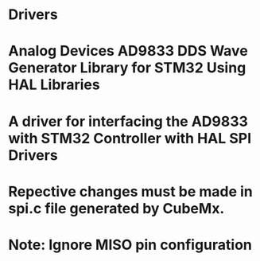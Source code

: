 # Drivers
# Analog Devices AD9833 DDS Wave Generator Library for STM32 Using HAL Libraries
# A driver for interfacing the AD9833 with STM32 Controller with HAL SPI Drivers
# Repective changes must be made in spi.c file generated by CubeMx.
# Note: Ignore MISO pin configuration
